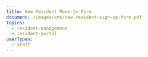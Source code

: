 ```yaml
---
title: New Resident Move-In Form
document: /images/cms/new-resident-sign-up-form.pdf
topics:
  - resident-management
  - resident-portal
userTypes:
  - staff
---
```

